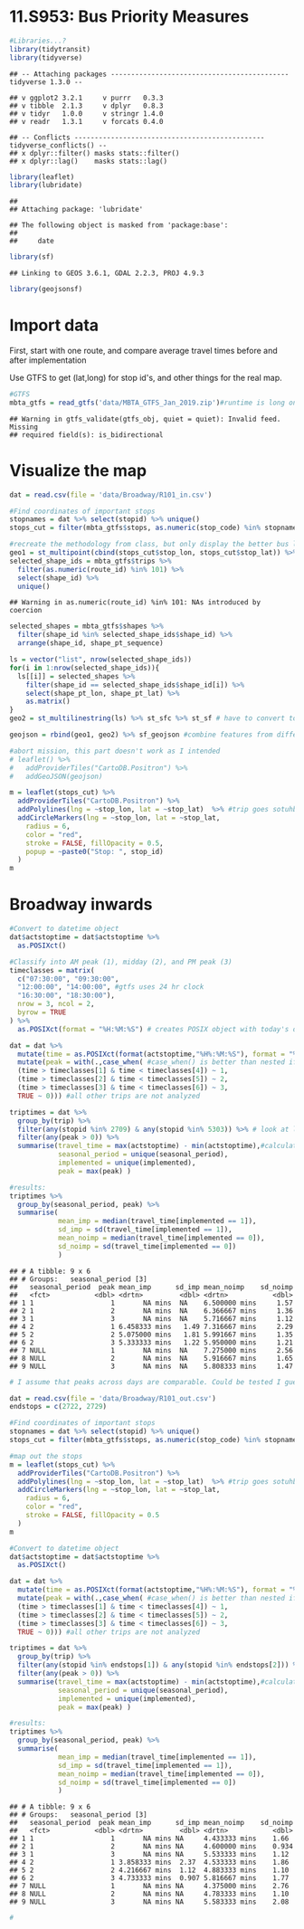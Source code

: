 11.S953: Bus Priority Measures
================

``` r
#Libraries...?
library(tidytransit)
library(tidyverse)
```

    ## -- Attaching packages -------------------------------------------- tidyverse 1.3.0 --

    ## v ggplot2 3.2.1     v purrr   0.3.3
    ## v tibble  2.1.3     v dplyr   0.8.3
    ## v tidyr   1.0.0     v stringr 1.4.0
    ## v readr   1.3.1     v forcats 0.4.0

    ## -- Conflicts ----------------------------------------------- tidyverse_conflicts() --
    ## x dplyr::filter() masks stats::filter()
    ## x dplyr::lag()    masks stats::lag()

``` r
library(leaflet)
library(lubridate)
```

    ## 
    ## Attaching package: 'lubridate'

    ## The following object is masked from 'package:base':
    ## 
    ##     date

``` r
library(sf)
```

    ## Linking to GEOS 3.6.1, GDAL 2.2.3, PROJ 4.9.3

``` r
library(geojsonsf)
```

Import data
===========

First, start with one route, and compare average travel times before and after implementation

Use GTFS to get (lat,long) for stop id's, and other things for the real map.

``` r
#GTFS
mbta_gtfs = read_gtfs('data/MBTA_GTFS_Jan_2019.zip')#runtime is long on importing GTFS feed
```

    ## Warning in gtfs_validate(gtfs_obj, quiet = quiet): Invalid feed. Missing
    ## required field(s): is_bidirectional

Visualize the map
=================

``` r
dat = read.csv(file = 'data/Broadway/R101_in.csv')

#Find coordinates of important stops
stopnames = dat %>% select(stopid) %>% unique()
stops_cut = filter(mbta_gtfs$stops, as.numeric(stop_code) %in% stopnames$stopid) %>% arrange(stop_lon)

#recreate the methodology from class, but only display the better bus lanes and the corresponding stops
geo1 = st_multipoint(cbind(stops_cut$stop_lon, stops_cut$stop_lat)) %>% st_sfc %>% st_sf# stop points
selected_shape_ids = mbta_gtfs$trips %>% 
  filter(as.numeric(route_id) %in% 101) %>% 
  select(shape_id) %>% 
  unique()
```

    ## Warning in as.numeric(route_id) %in% 101: NAs introduced by coercion

``` r
selected_shapes = mbta_gtfs$shapes %>%
  filter(shape_id %in% selected_shape_ids$shape_id) %>% 
  arrange(shape_id, shape_pt_sequence)

ls = vector("list", nrow(selected_shape_ids))
for(i in 1:nrow(selected_shape_ids)){
  ls[[i]] = selected_shapes %>% 
    filter(shape_id == selected_shape_ids$shape_id[i]) %>% 
    select(shape_pt_lon, shape_pt_lat) %>% 
    as.matrix()
}
geo2 = st_multilinestring(ls) %>% st_sfc %>% st_sf # have to convert to geometry type, then feature collection for aggregation?

geojson = rbind(geo1, geo2) %>% sf_geojson #combine features from different feature collections, finally!

#abort mission, this part doesn't work as I intended
# leaflet() %>% 
#   addProviderTiles("CartoDB.Positron") %>% 
#   addGeoJSON(geojson)

m = leaflet(stops_cut) %>% 
  addProviderTiles("CartoDB.Positron") %>% 
  addPolylines(lng = ~stop_lon, lat = ~stop_lat)  %>% #trip goes sotuhbound, remember that
  addCircleMarkers(lng = ~stop_lon, lat = ~stop_lat,
    radius = 6,
    color = "red",
    stroke = FALSE, fillOpacity = 0.5,
    popup = ~paste0("Stop: ", stop_id)
  )
m
```

<!--html_preserve-->

<script type="application/json" data-for="htmlwidget-dd31a7833a937a7de0c0">{"x":{"options":{"crs":{"crsClass":"L.CRS.EPSG3857","code":null,"proj4def":null,"projectedBounds":null,"options":{}}},"calls":[{"method":"addProviderTiles","args":["CartoDB.Positron",null,null,{"errorTileUrl":"","noWrap":false,"detectRetina":false}]},{"method":"addPolylines","args":[[[[{"lng":[-71.097724,-71.093553,-71.087677],"lat":[42.395076,42.392556,42.389316]}]]],null,null,{"interactive":true,"className":"","stroke":true,"color":"#03F","weight":5,"opacity":0.5,"fill":false,"fillColor":"#03F","fillOpacity":0.2,"smoothFactor":1,"noClip":false},null,null,null,{"interactive":false,"permanent":false,"direction":"auto","opacity":1,"offset":[0,0],"textsize":"10px","textOnly":false,"className":"","sticky":true},null]},{"method":"addCircleMarkers","args":[[42.395076,42.392556,42.389316],[-71.097724,-71.093553,-71.087677],6,null,null,{"interactive":true,"className":"","stroke":false,"color":"red","weight":5,"opacity":0.5,"fill":true,"fillColor":"red","fillOpacity":0.5},null,null,["Stop: 5303","Stop: 2705","Stop: 2709"],null,null,{"interactive":false,"permanent":false,"direction":"auto","opacity":1,"offset":[0,0],"textsize":"10px","textOnly":false,"className":"","sticky":true},null]}],"limits":{"lat":[42.389316,42.395076],"lng":[-71.097724,-71.087677]}},"evals":[],"jsHooks":[]}</script>
<!--/html_preserve-->
Broadway inwards
================

``` r
#Convert to datetime object
dat$actstoptime = dat$actstoptime %>% 
  as.POSIXct()

#Classify into AM peak (1), midday (2), and PM peak (3)
timeclasses = matrix(
  c("07:30:00", "09:30:00",
  "12:00:00", "14:00:00", #gtfs uses 24 hr clock
  "16:30:00", "18:30:00"),
  nrow = 3, ncol = 2,
  byrow = TRUE
) %>% 
  as.POSIXct(format = "%H:%M:%S") # creates POSIX object with today's date (just make sure it runs on the same day as the other)

dat = dat %>% 
  mutate(time = as.POSIXct(format(actstoptime,"%H%:%M:%S"), format = "%H:%M:%S")) %>% #first, extract time out of the datetime
  mutate(peak = with(.,case_when( #case_when() is better than nested ifelse statements
  (time > timeclasses[1] & time < timeclasses[4]) ~ 1,
  (time > timeclasses[2] & time < timeclasses[5]) ~ 2,
  (time > timeclasses[3] & time < timeclasses[6]) ~ 3,
  TRUE ~ 0))) #all other trips are not analyzed

triptimes = dat %>% 
  group_by(trip) %>% 
  filter(any(stopid %in% 2709) & any(stopid %in% 5303)) %>% # look at length of interest: the full corridor
  filter(any(peak > 0)) %>% 
  summarise(travel_time = max(actstoptime) - min(actstoptime),#calculate stoptime using the first and last stops
            seasonal_period = unique(seasonal_period), 
            implemented = unique(implemented),
            peak = max(peak) )

#results:
triptimes %>% 
  group_by(seasonal_period, peak) %>% 
  summarise(
            mean_imp = median(travel_time[implemented == 1]), 
            sd_imp = sd(travel_time[implemented == 1]),
            mean_noimp = median(travel_time[implemented == 0]),
            sd_noimp = sd(travel_time[implemented == 0])
            )
```

    ## # A tibble: 9 x 6
    ## # Groups:   seasonal_period [3]
    ##   seasonal_period  peak mean_imp      sd_imp mean_noimp    sd_noimp
    ##   <fct>           <dbl> <drtn>         <dbl> <drtn>           <dbl>
    ## 1 1                   1       NA mins  NA    6.500000 mins     1.57
    ## 2 1                   2       NA mins  NA    6.366667 mins     1.36
    ## 3 1                   3       NA mins  NA    5.716667 mins     1.12
    ## 4 2                   1 6.458333 mins   1.49 7.316667 mins     2.29
    ## 5 2                   2 5.075000 mins   1.81 5.991667 mins     1.35
    ## 6 2                   3 5.333333 mins   1.22 5.950000 mins     1.21
    ## 7 NULL                1       NA mins  NA    7.275000 mins     2.56
    ## 8 NULL                2       NA mins  NA    5.916667 mins     1.65
    ## 9 NULL                3       NA mins  NA    5.808333 mins     1.47

``` r
# I assume that peaks across days are comparable. Could be tested I guess. 
```

``` r
dat = read.csv(file = 'data/Broadway/R101_out.csv')
endstops = c(2722, 2729)

#Find coordinates of important stops
stopnames = dat %>% select(stopid) %>% unique()
stops_cut = filter(mbta_gtfs$stops, as.numeric(stop_code) %in% stopnames$stopid)

#map out the stops
m = leaflet(stops_cut) %>% 
  addProviderTiles("CartoDB.Positron") %>% 
  addPolylines(lng = ~stop_lon, lat = ~stop_lat)  %>% #trip goes sotuhbound, remember that
  addCircleMarkers(lng = ~stop_lon, lat = ~stop_lat,
    radius = 6,
    color = "red",
    stroke = FALSE, fillOpacity = 0.5
  )
m
```

<!--html_preserve-->

<script type="application/json" data-for="htmlwidget-1e780089e594346e8234">{"x":{"options":{"crs":{"crsClass":"L.CRS.EPSG3857","code":null,"proj4def":null,"projectedBounds":null,"options":{}}},"calls":[{"method":"addProviderTiles","args":["CartoDB.Positron",null,null,{"errorTileUrl":"","noWrap":false,"detectRetina":false}]},{"method":"addPolylines","args":[[[[{"lng":[-71.08728,-71.092975,-71.097355],"lat":[42.389405,42.392521,42.394765]}]]],null,null,{"interactive":true,"className":"","stroke":true,"color":"#03F","weight":5,"opacity":0.5,"fill":false,"fillColor":"#03F","fillOpacity":0.2,"smoothFactor":1,"noClip":false},null,null,null,{"interactive":false,"permanent":false,"direction":"auto","opacity":1,"offset":[0,0],"textsize":"10px","textOnly":false,"className":"","sticky":true},null]},{"method":"addCircleMarkers","args":[[42.389405,42.392521,42.394765],[-71.08728,-71.092975,-71.097355],6,null,null,{"interactive":true,"className":"","stroke":false,"color":"red","weight":5,"opacity":0.5,"fill":true,"fillColor":"red","fillOpacity":0.5},null,null,null,null,null,{"interactive":false,"permanent":false,"direction":"auto","opacity":1,"offset":[0,0],"textsize":"10px","textOnly":false,"className":"","sticky":true},null]}],"limits":{"lat":[42.389405,42.394765],"lng":[-71.097355,-71.08728]}},"evals":[],"jsHooks":[]}</script>
<!--/html_preserve-->
``` r
#Convert to datetime object
dat$actstoptime = dat$actstoptime %>% 
  as.POSIXct()

dat = dat %>% 
  mutate(time = as.POSIXct(format(actstoptime,"%H%:%M:%S"), format = "%H:%M:%S")) %>% #first, extract time out of the datetime
  mutate(peak = with(.,case_when( #case_when() is better than nested ifelse statements
  (time > timeclasses[1] & time < timeclasses[4]) ~ 1,
  (time > timeclasses[2] & time < timeclasses[5]) ~ 2,
  (time > timeclasses[3] & time < timeclasses[6]) ~ 3,
  TRUE ~ 0))) #all other trips are not analyzed

triptimes = dat %>% 
  group_by(trip) %>% 
  filter(any(stopid %in% endstops[1]) & any(stopid %in% endstops[2])) %>% # look at length of interest: the full corridor
  filter(any(peak > 0)) %>%
  summarise(travel_time = max(actstoptime) - min(actstoptime),#calculate stoptime using the first and last stops
            seasonal_period = unique(seasonal_period), 
            implemented = unique(implemented),
            peak = max(peak) )

#results:
triptimes %>% 
  group_by(seasonal_period, peak) %>% 
  summarise(
            mean_imp = median(travel_time[implemented == 1]), 
            sd_imp = sd(travel_time[implemented == 1]),
            mean_noimp = median(travel_time[implemented == 0]),
            sd_noimp = sd(travel_time[implemented == 0])
            )
```

    ## # A tibble: 9 x 6
    ## # Groups:   seasonal_period [3]
    ##   seasonal_period  peak mean_imp      sd_imp mean_noimp    sd_noimp
    ##   <fct>           <dbl> <drtn>         <dbl> <drtn>           <dbl>
    ## 1 1                   1       NA mins NA     4.433333 mins    1.66 
    ## 2 1                   2       NA mins NA     4.600000 mins    0.934
    ## 3 1                   3       NA mins NA     5.533333 mins    1.12 
    ## 4 2                   1 3.858333 mins  2.37  4.533333 mins    1.86 
    ## 5 2                   2 4.216667 mins  1.12  4.883333 mins    1.10 
    ## 6 2                   3 4.733333 mins  0.907 5.816667 mins    1.77 
    ## 7 NULL                1       NA mins NA     4.375000 mins    2.76 
    ## 8 NULL                2       NA mins NA     4.783333 mins    1.10 
    ## 9 NULL                3       NA mins NA     5.583333 mins    2.08

``` r
#
```
